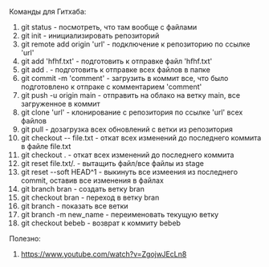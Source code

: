 Команды для Гитхаба:
1) git status - посмотреть, что там вообще с файлами
2) git init - инициализировать репозиторий
3) git remote add origin 'url' - подключение к репозиторию по ссылке 'url'
4) git add 'hfhf.txt' - подготовить к отправке файл 'hfhf.txt'
5) git add . - подготовить к отправке всех файлов в папке
6) git commit -m 'comment' - загрузить в коммит все, что было подготовлено к отпраке с комментарием 'comment'
7) git push -u origin main - отправить на облако на ветку main, все загруженное в коммит
8) git clone 'url' - клонирование с репозитория по ссылке 'url' всех файлов
9) git pull - дозагрузка всех обновлений с ветки из репозитория
10) git checkout -- file.txt - откат всех изменений до последнего коммита в файле file.txt
11) git checkout . - откат всех изменений до последнего коммита
12) git reset file.txt/. - вытащить файл/все файлы из stage
13) git reset --soft HEAD^1 - выкинуть все измеения из последнего commit, оставив все изменения в файлах
14) git branch bran - создать ветку bran
15) git checkout bran - переход в ветку bran
16) git branch - показать все ветки
17) git branch -m new_name - переименовать текущую ветку
18) git checkout bebeb - возврат к коммиту bebeb

Полезно:
1) https://www.youtube.com/watch?v=ZgojwJEcLn8